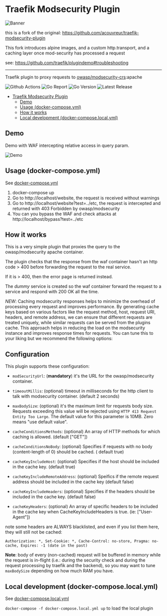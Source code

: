 # Traefik Modsecurity Plugin

![Banner](./img/banner.png)

this is a fork of the original: https://github.com/acouvreur/traefik-modsecurity-plugin

This fork introduces alpine images, and a custom http.transport, and a caching layer once mod-security has processed a
request

see:  https://github.com/traefik/plugindemo#troubleshooting

----

Traefik plugin to proxy requests to [owasp/modsecurity-crs](https://hub.docker.com/r/owasp/modsecurity-crs):apache

![Github Actions](https://img.shields.io/github/actions/workflow/status/madebymode/traefik-modsecurity-plugin/build.yml?style=flat-square&branch=main)
![Go Report](https://goreportcard.com/badge/github.com/madebymode/traefik-modsecurity-plugin?style=flat-square)
![Go Version](https://img.shields.io/github/go-mod/go-version/madebymode/traefik-modsecurity-plugin?style=flat-square)
![Latest Release](https://img.shields.io/github/release/madebymode/traefik-modsecurity-plugin/all.svg?style=flat-square)

- [Traefik Modsecurity Plugin](#traefik-modsecurity-plugin)
    - [Demo](#demo)
    - [Usage (docker-compose.yml)](#usage-docker-composeyml)
    - [How it works](#how-it-works)
    - [Local development (docker-compose.local.yml)](#local-development-docker-composelocalyml)

## Demo

Demo with WAF intercepting relative access in query param.

![Demo](./img/waf.gif)

## Usage (docker-compose.yml)

See [docker-compose.yml](docker-compose.yml)

1. docker-compose up
2. Go to http://localhost/website, the request is received without warnings
3. Go to http://localhost/website?test=../etc, the request is intercepted and returned with 403 Forbidden by
   owasp/modsecurity
4. You can you bypass the WAF and check attacks at http://localhost/bypass?test=../etc

## How it works

This is a very simple plugin that proxies the query to the owasp/modsecurity apache container.

The plugin checks that the response from the waf container hasn't an http code > 400 before forwarding the request to
the real service.

If it is > 400, then the error page is returned instead.

The *dummy* service is created so the waf container forward the request to a service and respond with 200 OK all the
time.

*NEW*: Caching modsecurity responses helps to minimize the overhead of processing every request and improves
performance. By generating cache keys based on various factors like the request method, host, request URI, headers, and
remote address, we can ensure that different requests are treated uniquely, while similar requests can be served from
the plugins cache. This approach helps in reducing the load on the modsecurity instance and improves response times for
requests. You can tune this to your liking but we recommend the following options:

## Configuration

This plugin supports these configuration:

* `modSecurityUrl`: (**mandatory**) it's the URL for the owasp/modsecurity container.
* `timeoutMillis`: (optional) timeout in milliseconds for the http client to talk with modsecurity container. (default 2
  seconds)
* `maxBodySize`: (optional) it's the maximum limit for requests body size. Requests exceeding this value will be
  rejected using `HTTP 413 Request Entity Too Large`.
  The default value for this parameter is 10MB. Zero means "use default value".

* `cacheConditionsMethods`: (optional) An array of HTTP methods for which caching is allowed. (default ["GET"])
* `cacheConditionsNoBody`: (optional) Specifies if requests with no body (content-length of 0) should be cached. (
  default true)

* `cacheKeyIncludeHost`: (optional) Specifies if the host should be included in the cache key. (default true)
* `cacheKeyIncludeRemoteAddress`: (optional) Speifics if the remote request address should be included in the cache
  key (default false)
* `cacheKeyIncludeHeaders`: (optional) Specifies if the headers should be included in the cache key. (default false)
* `cacheKeyHeaders`: (optional) An array of specific headers to be included in the cache key when CacheKeyIncludeHeaders is true. (ie: ["User-Agent"]) 

note some headers are ALWAYS blacklisted, and even if you list
them here, they will still not be cached:
```
Authorization: *, Set-Cookie: *, Cache-Control: no-store, Pragma: no-cache, Expires: -1 (date in the past)
```

**Note**: body of every (non-cached) request will be buffered in memory while the request is in-flight (i.e.: during the
security
check and during the request processing by traefik and the backend), so you may want to tune `maxBodySize` depending on
how much RAM you have.

## Local development (docker-compose.local.yml)

See [docker-compose.local.yml](docker-compose.local.yml)

`docker-compose -f docker-compose.local.yml up` to load the local plugin
